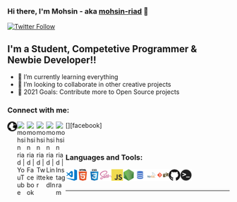 ### Hi there, I'm Mohsin - aka [mohsin-riad][website] 👋

[![Twitter Follow](https://img.shields.io/twitter/follow/mohsin-riad?color=1DA1F2&logo=twitter&style=for-the-badge)](https://twitter.com/imriad)

## I'm a Student, Competetive Programmer & Newbie Developer!!

- 🌱 I’m currently learning everything 
- 👯 I’m looking to collaborate in other creative projects
- 🥅 2021 Goals: Contribute more to Open Source projects

### Connect with me:

[<img align="left" alt="mohsinriad.com" width="22px" src="https://raw.githubusercontent.com/iconic/open-iconic/master/svg/globe.svg" />][website]
[<img align="left" alt="mohsin riad | YouTube" width="22px" src="https://cdn.jsdelivr.net/npm/simple-icons@v3/icons/youtube.svg" />][youtube]
[<img align="left" alt="mohsin riad | Facebook" width="22px" src="https://cdn.jsdelivr.net/npm/simple-icons@v3/icons/facebook.svg" />][facebook]
[<img align="left" alt="mohsin riad | Twitter" width="22px" src="https://cdn.jsdelivr.net/npm/simple-icons@v3/icons/twitter.svg" />][twitter]
[<img align="left" alt="mohsin riad | LinkedIn" width="22px" src="https://cdn.jsdelivr.net/npm/simple-icons@v3/icons/linkedin.svg" />][linkedin]
[<img align="left" alt="mohsin riad | Instagram" width="22px" src="https://cdn.jsdelivr.net/npm/simple-icons@v3/icons/instagram.svg" />][instagram]

<br />

### Languages and Tools:

<img align="left" alt="Visual Studio Code" width="26px" src="https://raw.githubusercontent.com/github/explore/80688e429a7d4ef2fca1e82350fe8e3517d3494d/topics/visual-studio-code/visual-studio-code.png" />
<img align="left" alt="HTML5" width="26px" src="https://raw.githubusercontent.com/github/explore/80688e429a7d4ef2fca1e82350fe8e3517d3494d/topics/html/html.png" />
<img align="left" alt="CSS3" width="26px" src="https://raw.githubusercontent.com/github/explore/80688e429a7d4ef2fca1e82350fe8e3517d3494d/topics/css/css.png" />
<img align="left" alt="Sass" width="26px" src="https://raw.githubusercontent.com/github/explore/80688e429a7d4ef2fca1e82350fe8e3517d3494d/topics/sass/sass.png" />
<img align="left" alt="JavaScript" width="26px" src="https://raw.githubusercontent.com/github/explore/80688e429a7d4ef2fca1e82350fe8e3517d3494d/topics/javascript/javascript.png" />
<img align="left" alt="Node.js" width="26px" src="https://raw.githubusercontent.com/github/explore/80688e429a7d4ef2fca1e82350fe8e3517d3494d/topics/nodejs/nodejs.png" />
<img align="left" alt="SQL" width="26px" src="https://raw.githubusercontent.com/github/explore/80688e429a7d4ef2fca1e82350fe8e3517d3494d/topics/sql/sql.png" />
<img align="left" alt="MySQL" width="26px" src="https://raw.githubusercontent.com/github/explore/80688e429a7d4ef2fca1e82350fe8e3517d3494d/topics/mysql/mysql.png" />
<img align="left" alt="Git" width="26px" src="https://raw.githubusercontent.com/github/explore/80688e429a7d4ef2fca1e82350fe8e3517d3494d/topics/git/git.png" />
<img align="left" alt="GitHub" width="26px" src="https://raw.githubusercontent.com/github/explore/78df643247d429f6cc873026c0622819ad797942/topics/github/github.png" />
<img align="left" alt="Terminal" width="26px" src="https://raw.githubusercontent.com/github/explore/80688e429a7d4ef2fca1e82350fe8e3517d3494d/topics/terminal/terminal.png" />

<br />
<br />

---
 
[twitter]: https://twitter.com/iamriad
[website]: https://facebook.com/mdmohsin.riad
[youtube]: https://www.youtube.com/channel/UC7MjC_y8lv1StUVJkyTUl0Q
[instagram]: https://instagram.com/mohsin_riad
[linkedin]: https://www.linkedin.com/in/mohsin-riad/